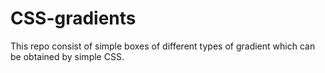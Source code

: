 # CSS-gradients
This repo consist of simple boxes of different types of gradient which can be obtained by simple CSS.

